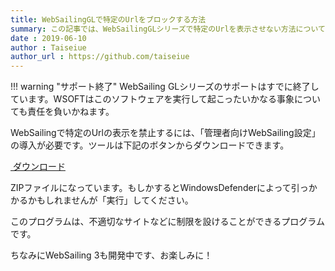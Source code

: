 ```yaml
---
title: WebSailingGLで特定のUrlをブロックする方法
summary: この記事では、WebSailingGLシリーズで特定のUrlを表示させない方法について説明します。
date : 2019-06-10
author : Taiseiue
author_url : https://github.com/taiseiue
---
```

!!! warning "サポート終了"
    WebSailing GLシリーズのサポートはすでに終了しています。WSOFTはこのソフトウェアを実行して起こったいかなる事象についても責任を負いかねます。

WebSailingで特定のUrlの表示を禁止するには、「管理者向けWebSailing設定」の導入が必要です。ツールは下記のボタンからダウンロードできます。

<a href="https://download.wsoft.ws/WS00034" class="btn btn-primary"><i class="bi bi-download"></i>&nbsp;ダウンロード</a>


ZIPファイルになっています。もしかするとWindowsDefenderによって引っかかるかもしれませんが「実行」してください。

このプログラムは、不適切なサイトなどに制限を設けることができるプログラムです。

ちなみにWebSailing 3も開発中です、お楽しみに！